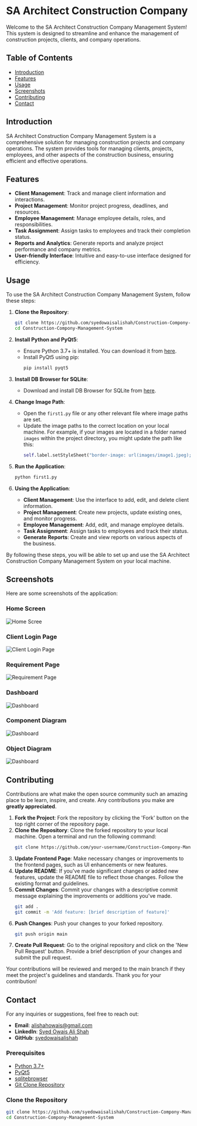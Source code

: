 # SA Architect Construction Company

Welcome to the SA Architect Construction Company Management System! This system is designed to streamline and enhance the management of construction projects, clients, and company operations.

## Table of Contents

- [Introduction](#introduction)
- [Features](#features)
- [Usage](#usage)
- [Screenshots](#screenshots)
- [Contributing](#contributing)
- [Contact](#contact)

## Introduction

SA Architect Construction Company Management System is a comprehensive solution for managing construction projects and company operations. The system provides tools for managing clients, projects, employees, and other aspects of the construction business, ensuring efficient and effective operations.

## Features

- **Client Management**: Track and manage client information and interactions.
- **Project Management**: Monitor project progress, deadlines, and resources.
- **Employee Management**: Manage employee details, roles, and responsibilities.
- **Task Assignment**: Assign tasks to employees and track their completion status.
- **Reports and Analytics**: Generate reports and analyze project performance and company metrics.
- **User-friendly Interface**: Intuitive and easy-to-use interface designed for efficiency.


## Usage

To use the SA Architect Construction Company Management System, follow these steps:

1. **Clone the Repository**:
    ```sh
    git clone https://github.com/syedowaisalishah/Construction-Compony-Management-System.git
    cd Construction-Compony-Management-System
    ```

2. **Install Python and PyQt5**:
    - Ensure Python 3.7+ is installed. You can download it from [here](https://www.python.org/downloads/).
    - Install PyQt5 using pip:
        ```sh
        pip install pyqt5
        ```

3. **Install DB Browser for SQLite**:
    - Download and install DB Browser for SQLite from [here](https://sqlitebrowser.org/).

4. **Change Image Path**:
    - Open the `first1.py` file or any other relevant file where image paths are set.
    - Update the image paths to the correct location on your local machine. For example, if your images are located in a folder named `images` within the project directory, you might update the path like this:
        ```python
        self.label.setStyleSheet("border-image: url(images/image1.jpeg);")
        ```

5. **Run the Application**:
    ```sh
    python first1.py
    ```

6. **Using the Application**:
    - **Client Management**: Use the interface to add, edit, and delete client information.
    - **Project Management**: Create new projects, update existing ones, and monitor progress.
    - **Employee Management**: Add, edit, and manage employee details.
    - **Task Assignment**: Assign tasks to employees and track their status.
    - **Generate Reports**: Create and view reports on various aspects of the business.

By following these steps, you will be able to set up and use the SA Architect Construction Company Management System on your local machine.


## Screenshots

Here are some screenshots of the application:

### Home Screen
![Home Scree](screenshots/screenshot1.PNG)

### Client Login Page
![Client Login Page](screenshots/screenshot2.PNG)

### Requirement Page
![Requirement Page](screenshots/screenshot3.PNG)

### Dashboard
![Dashboard](screenshots/screenshots4.PNG)

### Component Diagram
![Dashboard](screenshots/screenshot5.PNG)

### Object Diagram
![Dashboard](screenshots/screenshot6.PNG)

## Contributing

Contributions are what make the open source community such an amazing place to be learn, inspire, and create. Any contributions you make are **greatly appreciated**.

1. **Fork the Project**: Fork the repository by clicking the 'Fork' button on the top right corner of the repository page.
2. **Clone the Repository**: Clone the forked repository to your local machine. Open a terminal and run the following command:
    ```sh
    git clone https://github.com/your-username/Construction-Compony-Management-System.git
    ```
3. **Update Frontend Page**: Make necessary changes or improvements to the frontend pages, such as UI enhancements or new features.
4. **Update README**: If you've made significant changes or added new features, update the README file to reflect those changes. Follow the existing format and guidelines.
5. **Commit Changes**: Commit your changes with a descriptive commit message explaining the improvements or additions you've made.
    ```sh
    git add .
    git commit -m 'Add feature: [brief description of feature]'
    ```
6. **Push Changes**: Push your changes to your forked repository.
    ```sh
    git push origin main
    ```
7. **Create Pull Request**: Go to the original repository and click on the 'New Pull Request' button. Provide a brief description of your changes and submit the pull request.

Your contributions will be reviewed and merged to the main branch if they meet the project's guidelines and standards. Thank you for your contribution!

## Contact

For any inquiries or suggestions, feel free to reach out:

- **Email**: [alishahowais@gmail.com](mailto:alishahowais@gmail.com)
- **LinkedIn**: [Syed Owais Ali Shah](https://pk.linkedin.com/in/syed-owais-ali-shah-945707247?trk=people-guest_people_search-card)
- **GitHub**: [syedowaisalishah](https://github.com/syedowaisalishah)


### Prerequisites

- [Python 3.7+](https://www.python.org/downloads/)
- [PyQt5](https://pypi.org/project/PyQt5/)
- [sqlitebrowser](https://sqlitebrowser.org/)
- [Git Clone Repository](https://github.com/syedowaisalishah/Construction-Compony-Management-System.git)

### Clone the Repository

```sh
git clone https://github.com/syedowaisalishah/Construction-Compony-Management-System.git
cd Construction-Compony-Management-System
